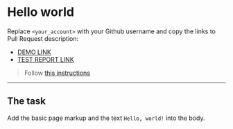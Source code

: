 # Hello world
Replace `<your_account>` with your Github username and copy the links to Pull Request description:
- [DEMO LINK](https://myk-ola.github.io/layout_hello-world/)
- [TEST REPORT LINK](https://myk-ola.github.io/layout_hello-world/report/html_report/)

> Follow [this instructions](https://mate-academy.github.io/layout_task-guideline/#how-to-solve-the-layout-tasks-on-github)
___

## The task
Add the basic page markup and the text `Hello, world!` into the body.
